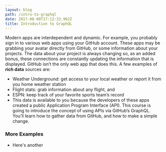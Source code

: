 ```yaml
---
layout: blog
path: /intro-to-graphql
date: 2017-08-08T17:12:33.962Z
title: Introduction to GraphQL
---
```

Modern apps are interdependent and dynamic. For example, you probably sign in to various web apps using your GitHub account. These apps may be grabbing your avatar directly from GitHub, or some information about your projects. The data about your project is always changing so, as an added bonus, these connections are constantly updating the information that is displayed.
GitHub isn’t the only web app that does this. A few examples of **rich data** sources are:
- Weather Underground: get access to your local weather or report it from you home weather station
- Flight stats: grab information about any flight, and
- ESPN: keep track of your favorite sports team’s record
- This data is available to you because the developers of these apps created a public Application Program Interface (API).
This course is going to introduce the concept of using APIs via GitHub’s GraphQL. You’ll learn how to gather data from GitHub, and how to make a simple change.
### More Examples
- Here's another
